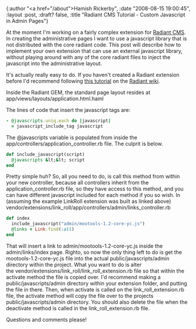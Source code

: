 {:author "<a href=\"/about\">Hamish Rickerby</a>", :date "2008-08-15 19:00:45", :layout :post, :draft? false, :title "Radiant CMS Tutorial - Custom Javascript in Admin Pages"}

At the moment I'm working on a fairly complex extension for <a href="http://radiantcms.org/" target="_blank">Radiant CMS</a>. In creating the administrative pages I want to use a javascript library that is not distributed with the core radiant code. This post will describe how to implement your own extension that can use an external javascript library, without playing around with any of the core radiant files to inject the javascript into the administrative layout.

It's actually really easy to do.  If you haven't created a Radiant extension before I'd recommend following <a href="http://wiki.radiantcms.org/Creating_Radiant_Extensions" target="_blank">this tutorial</a> on the <a href="http://wiki.radiantcms.org" target="_blank">Radiant wiki</a>.

Inside the Radiant GEM, the standard page layout resides at app/views/layouts/application.html.haml

The lines of code that insert the javascript tags are:

``` ruby
- @javascripts.uniq.each do |javascript|
  = javascript_include_tag javascript
```

The @javascripts variable is populated from inside the app/controllers/application_controller.rb file. The culprit is below.

``` ruby
def include_javascript(script)
  @javascripts &lt;&lt; script
end
```

Pretty simple huh? So, all you need to do, is call this method from within your new controller, because all controllers inherit from the application_controller.rb file, so they have access to this method, and you can have different javascript included for each method if you so wish. In (assuming the example LinkRoll extension was built as linked above) vendor/extensions/link_roll/app/controllers/admin/links_controller.rb

``` ruby
def index
  include_javascript("admin/mootools-1.2-core-yc.js")
  @links = Link.find(:all)
end
```

That will insert a link to admin/mootools-1.2-core-yc.js inside the admin/links/index page. Righto, so now the only thing left to do is get the mootools-1.2-core-yc.js file into the actual public/javascripts/admin directory within the project. What you want to do is alter the vendor/extensions/link_roll/link_roll_extension.rb file so that within the activate method the file is copied over. I'd recommend making a public/javascripts/admin directory within your extension folder, and putting the file in there. Then, when activate is called on the link_roll_extension.rb file, the activate method will copy the file over to the projects public/javascripts/admin directory. You should also delete the file when the deactivate method is called in the link_roll_extension.rb file.

Questions and comments please!
